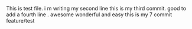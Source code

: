 This is test file.
i m writing my second line
this is my third commit.
good to add a fourth line .
awesome
wonderful and easy
this is my 7 commit feature/test

